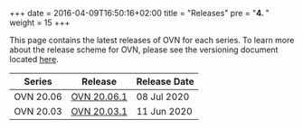 +++
date = 2016-04-09T16:50:16+02:00
title = "Releases"
pre = "<b>4. </b>"
weight = 15
+++

This page contains the latest releases of OVN for each series. To learn
more about the release scheme for OVN, please see the versioning document
located [here](https://github.com/ovn-org/ovn/blob/master/Documentation/internals/release-process.rst).

| Series | Release | Release Date |
| ------ | ------- | ------------ |
| OVN 20.06 | [OVN 20.06.1](https://github.com/ovn-org/ovn/releases/tag/v20.06.1) | 08 Jul 2020 |
| OVN 20.03 | [OVN 20.03.1](https://github.com/ovn-org/ovn/releases/tag/v20.03.1) | 11 Jun 2020 |
